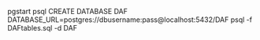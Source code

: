 pgstart
psql
CREATE DATABASE DAF
DATABASE_URL=postgres://dbusername:pass@localhost:5432/DAF
psql -f DAFtables.sql -d DAF
